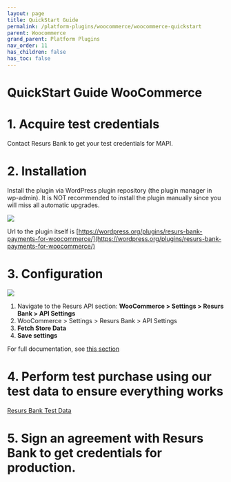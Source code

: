 ```yaml
---
layout: page
title: QuickStart Guide
permalink: /platform-plugins/woocommerce/woocommerce-quickstart
parent: Woocommerce
grand_parent: Platform Plugins
nav_order: 11
has_children: false
has_toc: false
---
```


# QuickStart Guide WooCommerce

# 1. Acquire test credentials

Contact Resurs Bank to get your test credentials for MAPI.

# 2. Installation

Install the plugin via WordPress plugin repository (the plugin manager
in wp-admin). It is NOT recommended to install the plugin manually since
you will miss all automatic upgrades.

![](../../../../attachments/files/rb_plugin_install.png)

Url to the plugin itself is
[https://wordpress.org/plugins/resurs-bank-payments-for-woocommerce/](https://wordpress.org/plugins/resurs-bank-payments-for-woocommerce/)

# 3. Configuration

![](../../../../attachments/files/wp_credentials.png)

1. Navigate to the Resurs API section: **WooCommerce > Settings > Resurs Bank > API Settings**
2. WooCommerce > Settings > Resurs Bank > API Settings
3. **Fetch Store Data**
4. **Save settings**

For full documentation, see [this section](resurs-merchant-api-for-woocommerce.md)

# 4. Perform test purchase using our test data to ensure everything works

[Resurs Bank Test Data](https://developers.resurs.com/testing/)

# 5. Sign an agreement with Resurs Bank to get credentials for production.

